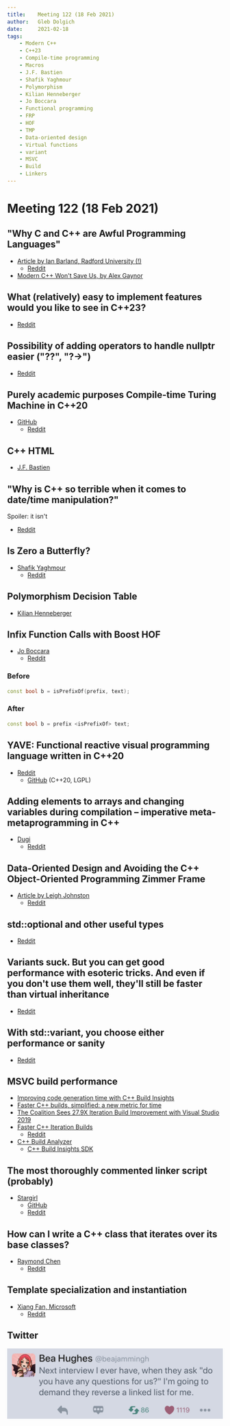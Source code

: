 ```yaml
---
title:    Meeting 122 (18 Feb 2021)
author:   Gleb Dolgich
date:     2021-02-18
tags:
    - Modern C++
    - C++23
    - Compile-time programming
    - Macros
    - J.F. Bastien
    - Shafik Yaghmour
    - Polymorphism
    - Kilian Henneberger
    - Jo Boccara
    - Functional programming
    - FRP
    - HOF
    - TMP
    - Data-oriented design
    - Virtual functions
    - variant
    - MSVC
    - Build
    - Linkers
---
```


# Meeting 122 (18 Feb 2021)

## "Why C and C++ are Awful Programming Languages"

* [Article by Ian Barland, Radford University (!)](https://www.radford.edu/ibarland/Manifestoes/whyC++isBad.shtml)
  * [Reddit](https://www.reddit.com/r/cpp/comments/lgywbw/why_c_and_c_are_awful_programming_languages/?ref=share&ref_source=link)
* [Modern C++ Won't Save Us, by Alex Gaynor](https://alexgaynor.net/2019/apr/21/modern-c++-wont-save-us/)

## What (relatively) easy to implement features would you like to see in C++23?

* [Reddit](https://www.reddit.com/r/cpp/comments/lif2mc/what_relatively_easily_to_implement_features/?ref=share&ref_source=link)

## Possibility of adding operators to handle nullptr easier ("??", "?->")

* [Reddit](https://www.reddit.com/r/cpp/comments/kxflj9/possibility_of_adding_operators_to_handle_nullptr/)

## Purely academic purposes Compile-time Turing Machine in C++20

* [GitHub](https://github.com/Eren121/CppTuringMachine)
  * [Reddit](https://www.reddit.com/r/cpp/comments/l9gl25/purely_academic_purposes_compiletime_turing/?ref=share&ref_source=link)

## C++ HTML

* [J.F. Bastien](https://github.com/jfbastien/cpp-html)

## "Why is C++ so terrible when it comes to date/time manipulation?"

Spoiler: it isn't

* [Reddit](https://www.reddit.com/r/cpp/comments/lj2fm1/why_is_c_so_terrible_when_it_comes_to_datetime/)

## Is Zero a Butterfly?

* [Shafik Yaghmour](https://shafik.github.io/c++/2021/01/03/is_zero_a_butterfly.html)
  * [Reddit](https://www.reddit.com/r/cpp/comments/kqhcdb/is_zero_a_butterfly/)

## Polymorphism Decision Table

* [Kilian Henneberger](https://ukilele.github.io//2020/05/11/polymorphism-decision-table.html)

## Infix Function Calls with Boost HOF

* [Jo Boccara](https://www.fluentcpp.com/2021/01/08/infix-function-calls-with-boost-hof/)
  * [Reddit](https://www.reddit.com/r/cpp/comments/kt06b5/fluentc_infix_function_calls_with_boost_hof/)

### Before

```cpp
const bool b = isPrefixOf(prefix, text);
```

### After

```cpp
const bool b = prefix <isPrefixOf> text;
```

## YAVE: Functional reactive visual programming language written in C++20

* [Reddit](https://www.reddit.com/r/cpp/comments/kub1gu/yave_functional_reactive_visual_programming/)
  * [GitHub](https://github.com/mocabe/yave) (C++20, LGPL)

## Adding elements to arrays and changing variables during compilation – imperative meta-metaprogramming in C++

* [Dugi](https://lordsoftech.com/programming/adding-elements-to-arrays-and-changing-variables-during-compilation-imperative-meta-metaprogramming-in-c/)
  * [Reddit](https://www.reddit.com/r/cpp/comments/l0pwes/adding_elements_to_arrays_and_changing_variables/?ref=share&ref_source=link)

## Data-Oriented Design and Avoiding the C++ Object-Oriented Programming Zimmer Frame

* [Article by Leigh Johnston](https://leighjohnston.wordpress.com/2018/08/27/data-oriented-design-and-avoiding-the-c-object-oriented-programming-zimmer-frame/)
  * [Reddit](https://www.reddit.com/r/cpp/comments/lgtyp2/dataoriented_design_and_avoiding_the_c/?ref=share&ref_source=link)

## std::optional and other useful types

* [Reddit](https://www.reddit.com/r/cpp/comments/kozrhy/what_tools_similar_to_stdoptional_should_you_be/)

## Variants suck. But you can get good performance with esoteric tricks. And even if you don't use them well, they'll still be faster than virtual inheritance

* [Reddit](https://www.reddit.com/r/cpp/comments/ktyxqa/variants_suck_but_you_can_get_good_performance/?ref=share&ref_source=link)

## With std::variant, you choose either performance or sanity

* [Reddit](https://www.reddit.com/r/cpp/comments/kst2pu/with_stdvariant_you_choose_either_performance_or/)

## MSVC build performance

* [Improving code generation time with C++ Build Insights](https://devblogs.microsoft.com/cppblog/improving-code-generation-time-with-cpp-build-insights/)
* [Faster C++ builds, simplified: a new metric for time](https://devblogs.microsoft.com/cppblog/faster-cpp-builds-simplified-a-new-metric-for-time/)
* [The Coalition Sees 27.9X Iteration Build Improvement with Visual Studio 2019](https://devblogs.microsoft.com/cppblog/the-coalition-sees-27-9x-iteration-build-improvement-with-visual-studio-2019/)
* [Faster C++ Iteration Builds](https://devblogs.microsoft.com/cppblog/faster-c-iteration-builds/)
  * [Reddit](https://www.reddit.com/r/cpp/comments/ksuvbo/msvc_faster_c_iteration_builds/)
* [C++ Build Analyzer](https://github.com/MetanoKid/cpp-build-analyzer)
  * [C++ Build Insights SDK](https://docs.microsoft.com/en-gb/cpp/build-insights/reference/sdk/overview?view=msvc-160)

## The most thoroughly commented linker script (probably)

* [Stargirl](https://blog.thea.codes/the-most-thoroughly-commented-linker-script/)
  * [GitHub](https://github.com/theacodes/Winterbloom_Castor_and_Pollux/blob/master/firmware/scripts/samd21g18a.ld)
  * [Reddit](https://www.reddit.com/r/cpp/comments/kx1dbg/the_most_thoroughly_commented_linker_script/)

## How can I write a C++ class that iterates over its base classes?

* [Raymond Chen](https://devblogs.microsoft.com/oldnewthing/20210114-00/?p=104714)
  * [Reddit](https://www.reddit.com/r/cpp/comments/kx9uli/how_can_i_write_a_c_class_that_iterates_over_its/)

## Template specialization and instantiation

* [Xiang Fan, Microsoft](https://devblogs.microsoft.com/cppblog/build-throughput-series-template-metaprogramming-fundamentals/)
  * [Reddit](https://www.reddit.com/r/cpp/comments/kx7r0h/build_throughput_series_template_metaprogramming/)

## Twitter

![](/img/interview-linked-list.jpeg)
